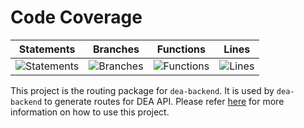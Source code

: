 # Code Coverage

| Statements                                                                         | Branches                                                                      | Functions                                                                        | Lines                                                                   |
| ---------------------------------------------------------------------------------- | ----------------------------------------------------------------------------- | -------------------------------------------------------------------------------- | ----------------------------------------------------------------------- |
| ![Statements](https://img.shields.io/badge/statements-94.64%25-brightgreen.svg?style=flat) | ![Branches](https://img.shields.io/badge/branches-78.49%25-red.svg?style=flat) | ![Functions](https://img.shields.io/badge/functions-95.99%25-brightgreen.svg?style=flat) | ![Lines](https://img.shields.io/badge/lines-94.31%25-brightgreen.svg?style=flat) |

This project is the routing package for `dea-backend`. It is used by `dea-backend` to generate routes for DEA API. Please refer [here](../dea-backend/README.md) for more information on how to use this project.
